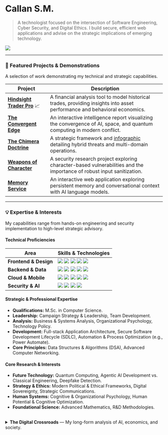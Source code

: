 # Callan S.M.

> A technologist focused on the intersection of Software Engineering, Cyber Security, and Digital Ethics. I build secure, efficient web applications and advise on the strategic implications of emerging technology.

[<img src="https://img.shields.io/badge/Website-computerscience.engineer-blue?style=for-the-badge&logo=data:image/svg+xml;base64,PHN2ZyBmaWxsPSIjRkZGRkZGIiByb2xlPSJpbWciIHZpZXdCb3g9IjAgMCAyNCAyNCIgeG1sbnM9Imh0dHA6Ly93d3cudzMub3JnLzIwMDAvc3ZnIj48dGl0bGU+R2xvYmU8L3RpdGxlPjxwYXRoIGQ9Ik0xMiAwYTExLjk5IDEyIDAgMCAwLTEyIDEyYTExLjk5IDEyIDAgMCAwIDEyIDEyIDEyIDEyIDAgMCAwIDAtMjRtMCAyMC44MmE4LjgzIDguODMgMCAwIDEtOC44Mi04LjgzQTguODMgOC44MyAwIDAgMSAxMiAzLjEzYTguODIgOC44MiAwIDAgMSA4LjgyIDguODMgOC44MyA4LjgzIDAgMCAxLTguODIgOC44M1oiLz48cGF0aCBkPSJNMTIgMGEyOC44OCAyOC44OCAwIDAgMC0xLjc0IDI0aDMuNDhBMTguOTEgMTguOTEgMCAwIDAgMTIgMFoiLz48L3N2Zz4=" />](https://computerscience.engineer/)

---

### 🚀 Featured Projects & Demonstrations

A selection of work demonstrating my technical and strategic capabilities.

| Project                                     | Description                                                                                             |
| ------------------------------------------- | ------------------------------------------------------------------------------------------------------- |
| **[Hindsight Trader Pro](https://smcallan.github.io/ChronoVest/)** 📈 | A financial analysis tool to model historical trades, providing insights into asset performance and behavioral economics. |
| **[The Convergent Edge](https://smcallan.github.io/secret_states/)** | An interactive intelligence report visualizing the convergence of AI, space, and quantum computing in modern conflict. |
| **[The Chimera Doctrine](https://smcallan.github.io/The-Chimera-Doctrine/)** | A strategic framework and [infographic](https://smcallan.github.io/Chimera-INFO/) detailing hybrid threats and multi-domain operations. |
| **[Weapons of Character](https://github.com/SMCallan/WOC)** | A security research project exploring character-based vulnerabilities and the importance of robust input sanitization. |
| **[Memory Service](https://smcallan.github.io/GPTBETA/)** | An interactive web application exploring persistent memory and conversational context with AI language models. |

---

### 💡 Expertise & Interests

My capabilities range from hands-on engineering and security implementation to high-level strategic advisory.

#### Technical Proficiencies
| Area                  | Skills & Technologies                                                                                                                                                                                                                                                                                             |
| --------------------- | ----------------------------------------------------------------------------------------------------------------------------------------------------------------------------------------------------------------------------------------------------------------------------------------------------------------- |
| **Frontend & Design** | <img src="https://img.shields.io/badge/JavaScript-F7DF1E?style=for-the-badge&logo=javascript&logoColor=black" /> <img src="https://img.shields.io/badge/TypeScript-3178C6?style=for-the-badge&logo=typescript&logoColor=white" /> <img src="https://img.shields.io/badge/React-61DAFB?style=for-the-badge&logo=react&logoColor=black" /> <img src="https://img.shields.io/badge/HTML5-E34F26?style=for-the-badge&logo=html5&logoColor=white" /> <img src="https://img.shields.io/badge/CSS3-1572B6?style=for-the-badge&logo=css3&logoColor=white" /> |
| **Backend & Data** | <img src="https://img.shields.io/badge/Node.js-339933?style=for-the-badge&logo=nodedotjs&logoColor=white" /> <img src="https://img.shields.io/badge/Python-3776AB?style=for-the-badge&logo=python&logoColor=white" /> <img src="https://img.shields.io/badge/Java-007396?style=for-the-badge&logo=java&logoColor=white" /> <img src="https://img.shields.io/badge/Apache-D22128?style=for-the-badge&logo=apache&logoColor=white" /> <img src="https://img.shields.io/badge/API_Integration-FF6C37?style=for-the-badge&logo=postman&logoColor=white" /> |
| **Cloud & Mobile** | <img src="https://img.shields.io/badge/AWS-232F3E?style=for-the-badge&logo=amazon-aws&logoColor=white" /> <img src="https://img.shields.io/badge/Google_Cloud-4285F4?style=for-the-badge&logo=google-cloud&logoColor=white" /> <img src="https://img.shields.io/badge/Azure-0078D4?style=for-the-badge&logo=microsoft-azure&logoColor=white" /> <img src="https://img.shields.io/badge/Android_SDK-3DDC84?style=for-the-badge&logo=android&logoColor=white" /> <img src="https://img.shields.io/badge/Kotlin-7F52FF?style=for-the-badge&logo=kotlin&logoColor=white" /> |
| **Security & AI** | <img src="https://img.shields.io/badge/Cyber_Security-E01D2B?style=for-the-badge" /> <img src="https://img.shields.io/badge/Ethical_Hacking-000000?style=for-the-badge" /> <img src="https://img.shields.io/badge/Agentic_AI-4A90E2?style=for-the-badge" /> <img src="https://img.shields.io/badge/Encryption-00A86B?style=for-the-badge" /> |

#### Strategic & Professional Expertise
- **Qualifications:** M.Sc. in Computer Science.
- **Leadership:** Campaign Strategy & Leadership, Team Development.
- **Analysis:** Business & Systems Analysis, Organizational Psychology, Technology Policy.
- **Development:** Full-stack Application Architecture, Secure Software Development Lifecycle (SDLC), Automation & Process Optimization (e.g., Power Automate).
- **Core Principles:** Data Structures & Algorithms (DSA), Advanced Computer Networking.

#### Core Research & Interests
- **Future Technology:** Quantum Computing, Agentic AI Development vs. Classical Engineering, Deepfake Detection.
- **Strategy & Ethics:** Modern Political & Ethical Frameworks, Digital Sovereignty, Strategic Communications.
- **Human Systems:** Cognitive & Organizational Psychology, Human Potential & Cognitive Optimization.
- **Foundational Science:** Advanced Mathematics, R&D Methodologies.

<br>

<details>
<summary><strong>The Digital Crossroads</strong> — My long-form analysis of AI, economics, and society.</summary>
<br>

> *I find myself haunted by a growing certainty that we are living through the convergence of humanity's oldest warnings about technology and power. What I see emerging in our AI-driven world isn't unprecedented—it's the fulfillment of prophecies that philosophers, economists, and social critics have been making for centuries.*

### The Spectre of Alienation
When I watch AI systems generate art that moves me or solve mathematical problems beyond my comprehension, I think of Marx's concept of alienation from the *Economic and Philosophic Manuscripts of 1844*. He warned that when we lose control over our labor and its products, we become estranged from our own humanity. Today, I witness this alienation accelerating as machines don't just replace our physical labor but begin to replicate our creativity, our problem-solving, even our capacity for beauty. The very essence of what we thought made us uniquely human is being commoditized and automated.

### The Prophecies of Scarcity and Purpose
> *"We are being afflicted with a new disease of which some readers may not yet have heard the name, but of which they will hear a great deal in the years to come—namely, technological unemployment."*
>
> — **John Maynard Keynes**, "Economic Possibilities for our Grandchildren" (1930)

Keynes saw this coming nearly a century ago. He predicted that technology would solve scarcity but leave us grappling with purposelessness. I watch young people today questioning whether it's worth developing their talents when an algorithm can outperform them, and I see Keynes' nightmare materializing.

### The Unstoppable Equation of Inequality
The inequality I observe isn't random—it follows the mathematical certainty that Thomas Piketty outlined in *Capital in the Twenty-First Century*. His formula **r > g** (returns on capital exceed economic growth) explains why wealth concentrates naturally. AI accelerates this process exponentially. Those who own the algorithms and data reap returns that dwarf anything previous generations of capitalists could imagine, while the rest of us face what Yuval Noah Harari calls becoming part of a "useless class."

I think often of Adam Smith, so frequently misquoted. In *The Theory of Moral Sentiments*, he warned that commercial society required ethical foundations and that extreme inequality would corrode the social bonds necessary for any functioning economy. I see his fears manifesting as digital platforms, described by Shoshana Zuboff in *The Age of Surveillance Capitalism*, turn our very behaviors and experiences into commodities to be harvested and sold.

### A Path Forward?
Yet I'm not resigned to this trajectory. Elinor Ostrom's Nobel Prize-winning research showed that cooperation can triumph over greed when we design the right institutions. Thinkers like Rutger Bregman propose concrete solutions like universal basic income, while David Graeber's work on "bullshit jobs" suggests we might reimagine work entirely.

What gives me pause is how the behavioral research of Daniel Kahneman and Dan Ariely reveals that our cognitive biases make us vulnerable to exploitative systems. We're predictably irrational in ways that those who design our digital environments understand and manipulate.

Standing at this crossroads, I realize that the question isn't whether technology will transform society—it already has. The question is whether we'll learn from the centuries of wisdom about power, inequality, and human nature that came before us. We have the intellectual framework to build something better. The voices of the past are calling to us, warning us, and showing us the way forward.

The choice, as it has always been, is ours to make.
</details>
